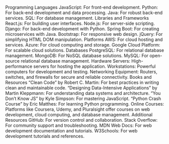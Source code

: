 Programming Languages
JavaScript: For front-end development.
Python: For back-end development and data processing.
Java: For robust back-end services.
SQL: For database management.
Libraries and Frameworks
React.js: For building user interfaces.
Node.js: For server-side scripting.
Django: For back-end development with Python.
Spring Boot: For creating microservices with Java.
Bootstrap: For responsive web design.
jQuery: For simplifying HTML DOM manipulation.
Platforms
AWS: For cloud hosting and services.
Azure: For cloud computing and storage.
Google Cloud Platform: For scalable cloud solutions.
Databases
PostgreSQL: For relational database management.
MongoDB: For NoSQL database solutions.
MySQL: For open-source relational database management.
Hardware
Servers: High-performance servers for hosting the application.
Workstations: Powerful computers for development and testing.
Networking Equipment: Routers, switches, and firewalls for secure and reliable connectivity.
Books and Resources
“Clean Code” by Robert C. Martin: For best practices in writing clean and maintainable code.
“Designing Data-Intensive Applications” by Martin Kleppmann: For understanding data systems and architecture.
“You Don’t Know JS” by Kyle Simpson: For mastering JavaScript.
“Python Crash Course” by Eric Matthes: For learning Python programming.
Online Courses: Platforms like Coursera, Udemy, and Pluralsight offer courses on web development, cloud computing, and database management.
Additional Resources
GitHub: For version control and collaboration.
Stack Overflow: For community support and troubleshooting.
MDN Web Docs: For web development documentation and tutorials.
W3Schools: For web development tutorials and references.
